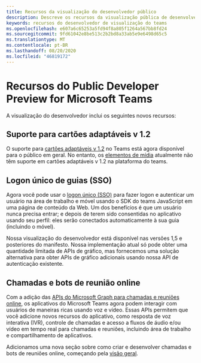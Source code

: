 ```yaml
---
title: Recursos da visualização do desenvolvedor público
description: Descreve os recursos da visualização pública de desenvolvedor do Microsoft Teams
keywords: recursos do desenvolvedor de visualização do teams
ms.openlocfilehash: e607a6c65253a5fd94f8a805f1264a567bb8fd24
ms.sourcegitcommit: 9fd61042e8be513c2b2bd8a33ab5e9e6498d65c5
ms.translationtype: MT
ms.contentlocale: pt-BR
ms.lasthandoff: 08/20/2020
ms.locfileid: "46819172"
---
```

# <a name="features-in-the-public-developer-preview-for-microsoft-teams"></a>Recursos do Public Developer Preview for Microsoft Teams

A visualização do desenvolvedor inclui os seguintes novos recursos:

## <a name="adaptive-cards-v12-support"></a>Suporte para cartões adaptáveis v 1.2

O suporte para [cartões adaptáveis v 1.2](https://github.com/microsoft/AdaptiveCards/releases/tag/v1.2.0) no Teams está agora disponível para o público em geral. No entanto, os [elementos de mídia](https://adaptivecards.io/explorer/Media.html) atualmente não têm suporte em cartões adaptáveis v 1.2 na plataforma do teams.

## <a name="tabs-single-sign-on-sso"></a>Logon único de guias (SSO)

Agora você pode usar o [logon único (SSO)](~/tabs/how-to/authentication/auth-aad-sso.md) para fazer logon e autenticar um usuário na área de trabalho e móvel usando o SDK do teams JavaScript em uma página de conteúdo da Web. Um dos benefícios é que um usuário nunca precisa entrar; e depois de terem sido consentidas no aplicativo usando seu perfil: eles serão conectados automaticamente à sua guia (incluindo o móvel).

Nossa visualização do desenvolvedor está disponível nas versões 1,5 e posteriores do manifesto. Nossa implementação atual só pode obter uma quantidade limitada de APIs de gráfico, mas fornecemos uma solução alternativa para obter APIs de gráfico adicionais usando nossa API de autenticação existente.

## <a name="calls-and-online-meeting-bots"></a>Chamadas e bots de reunião online

Com a adição das [APIs do Microsoft Graph para chamadas e reuniões online](/graph/api/resources/communications-api-overview?view=graph-rest-beta), os aplicativos do Microsoft Teams agora podem interagir com usuários de maneiras ricas usando voz e vídeo. Essas APIs permitem que você adicione novos recursos do aplicativo, como resposta de voz interativa (IVR), controle de chamadas e acesso a fluxos de áudio e/ou vídeo em tempo real para chamadas e reuniões, incluindo área de trabalho e compartilhamento de aplicativos.

Adicionamos uma nova seção sobre como criar e desenvolver chamadas e bots de reuniões online, começando pela [visão geral](~/bots/calls-and-meetings/calls-meetings-bots-overview.md).
